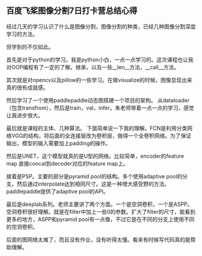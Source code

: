 ## 百度飞桨图像分割7日打卡营总结心得

经过几天的学习认识了什么是图像分割，图像分割的种类，已经几种图像分割深度学习的方法。

但学到的不仅如此。

首先是对于python的学习。我是python小白，一点一点学习的。这次课程也让我对OOP编程有了一定的了解。继承，以及一些__len__方法，__call__方法。

其次就是对opencv以及pillow的一些学习。在做visualize的时候，图像显现出来真的很有成就感。

然后学习了一个使用paddlepaddle动态图搭建一个项目的架构。
从dataloader（包含transfrom），然后是train，val，infer。朱老师带着一点一点的学习，感觉让我进步很大。

最后就是课程的主体、几种算法。
下面简单说一下我的理解。FCN是利用分类网络VGG的结构，将后面的全连接层改为卷积层，做得一个全卷积网络。为了保证输出，模型的输入需要加上padding的操作。

然后是UNET，这个模型就真的是U型的网络。比较简单，encoder的feature map 直接concat到decoder对应的feature map上。

接着是PSP。主要的部分是pyramid pool的结构。多个使用adaptive pool的分支。然后通过interpolate达到相同尺寸。这是一种增大感受野的方法。paddlepaddle提供了adaptive pool的API。

最后是deeplab系列。老师主要讲了两个方面。一个是空洞卷积，一个是ASPP。
空洞卷积很好理解。就是在filter中加上一些0的参数。扩大了filter的尺寸，能看到更多的地方，ASPP和pyramid pool有一点像，不过它是在不同的分支上使用不同的空洞卷积。

后面的图网络太难了，而且没有作业，没有听得太懂。看来有时候写代码真的能帮助理解。
